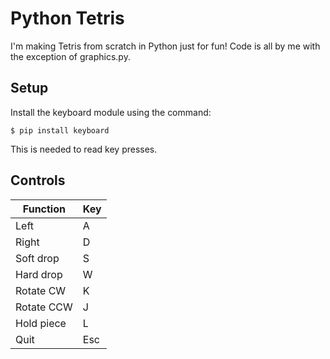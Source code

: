 # Python Tetris
I'm making Tetris from scratch in Python just for fun! Code is all by me with the exception of graphics.py.

## Setup
Install the keyboard module using the command:
```
$ pip install keyboard
```
This is needed to read key presses.

## Controls
| Function		| Key		|
| ------------- | --------- |
| Left			| A			|
| Right			| D			|
| Soft drop		| S 		|
| Hard drop		| W			|
| Rotate CW		| K			|
| Rotate CCW	| J			|
| Hold piece	| L			|
| Quit			| Esc		|